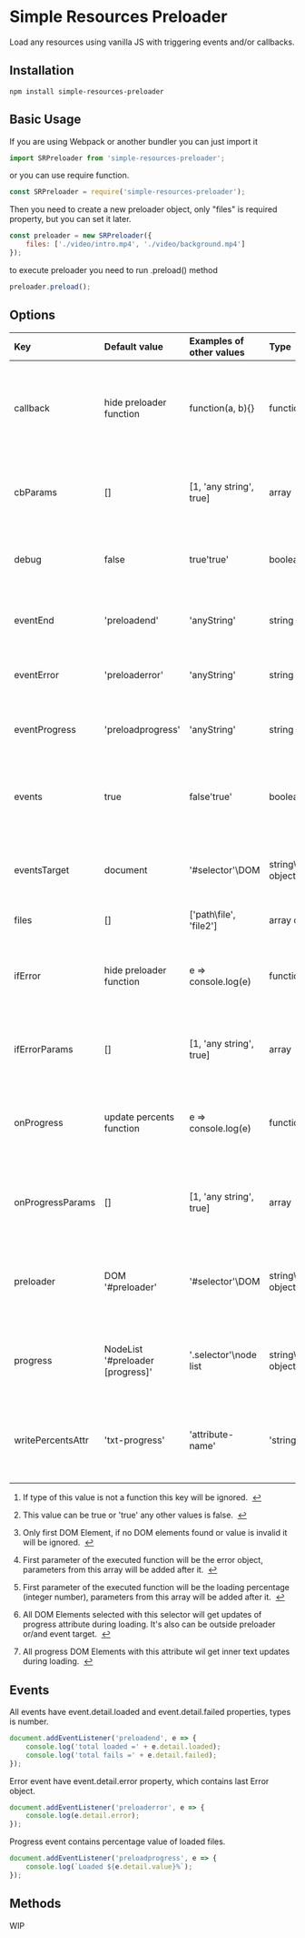 # Simple Resources Preloader
Load any resources using vanilla JS with triggering events and/or callbacks.  

## Installation
``` 
npm install simple-resources-preloader
```

## Basic Usage
If you are using Webpack or another bundler you can just import it
``` javascript
import SRPreloader from 'simple-resources-preloader';
```
or you can use require function. 
``` javascript
const SRPreloader = require('simple-resources-preloader');
```
Then you need to create a new preloader object, only "files" is required property, but you can set it later.  
``` javascript
const preloader = new SRPreloader({
    files: ['./video/intro.mp4', './video/background.mp4']
});
```
to execute preloader you need to run .preload() method
``` javascript
preloader.preload();
```
## Options
| Key              | Default value                      | Examples of other values | Type                    | Description                                                                                                             |
|:-----------------|:-----------------------------------|:-------------------------|:------------------------|:------------------------------------------------------------------------------------------------------------------------|
| callback         | hide preloader function            | function\(a, b\)\{\}     | function\any            | This function will run after preload complete without errors<sup id="fnref1"><a href="#fn1" rel="footnote">1</a></sup>  |
| cbParams         | \[\]                               | \[1, 'any string', true\]| array                   | Array of parameters for function stored in callback key                                                                 |
| debug            | false                              | true\'true'              | boolean\string          | You can enable additional messages in console<sup id="fnref2"><a href="#fn2" rel="footnote">2</a></sup>                 |
| eventEnd         | 'preloadend'                       | 'anyString'              | string                  | Event name that will be triggered on end of preloading                                                                  |
| eventError       | 'preloaderror'                     | 'anyString'              | string                  | Event name that will be triggered on errors                                                                             |
| eventProgress    | 'preloadprogress'                  | 'anyString'              | string                  | Event name that will be triggered on progress changes                                                                   |
| events           | true                               | false\'true'             | boolean\string          | You can disable all events triggering with the plugin<sup id="fnref2"><a href="#fn2" rel="footnote">2</a></sup>         |
| eventsTarget     | document                           | '\#selector'\DOM         | string\DOM object       | All events will trigger on this DOM element or document<sup id="fnref3"><a href="#fn3" rel="footnote">3</a></sup>       |
| files            | \[\]                               | \['path\file', 'file2'\] | array of stings         | Files list to preload                                                                                                   |
| ifError          | hide preloader function            | e => console\.log\(e\)   | function\any            | This function will run after preload complete with errors<sup id="fnref1"><a href="#fn1" rel="footnote">1</a></sup>     |
| ifErrorParams    | \[\]                               | \[1, 'any string', true\]| array                   | Array of parameters for function stored in ifError key<sup id="fnref4"><a href="#fn4" rel="footnote">4</a></sup>        |
| onProgress       | update percents function           | e => console\.log\(e\)   | function\any            | this function will be executed on every percents change<sup id="fnref1"><a href="#fn1" rel="footnote">1</a></sup>       |
| onProgressParams | \[\]                               | \[1, 'any string', true\]| array                   | Array of parameters for function stored in onProgress key<sup id="fnref5"><a href="#fn5" rel="footnote">5</a></sup>     |
| preloader        | DOM '\#preloader'                  | '\#selector'\DOM         | string\DOM object       | Hide this DOM element after preload with default functions<sup id="fnref3"><a href="#fn3" rel="footnote">3</a></sup>    |
| progress         | NodeList '\#preloader \[progress\]'| '\.selector'\node list   | string\NodeList object  | This DOM elements will receive updates of progress attribute<sup id="fnref6"><a href="#fn6" rel="footnote">6</a></sup>  |
| writePercentsAttr| 'txt\-progress'                    | 'attribute\-name'        | 'string'                | Progress elements with this attribute will get updates of text<sup id="fnref7"><a href="#fn7" rel="footnote">7</a></sup>|

<ol>
    <li id="fn1">
        <p>
            If type of this value is not a function this key will be ignored.&nbsp;
            <a href="#fnref1" rev="footnote">↩</a>
        </p>
    </li>
    <li id="fn2">
        <p>
            This value can be true or 'true' any other values is false.&nbsp;
            <a href="#fnref2" rev="footnote">↩</a>
        </p>
    </li>
    <li id="fn3">
        <p>
            Only first DOM Element, if no DOM elements found or value is invalid it will be ignored.&nbsp;
            <a href="#fnref3" rev="footnote">↩</a>
        </p>
    </li>
    <li id="fn4">
        <p>
            First parameter of the executed function will be the error object, parameters from this array will be added after it.&nbsp;
            <a href="#fnref4" rev="footnote">↩</a>
        </p>
    </li>
    <li id="fn5">
        <p>
        First parameter of the executed function will be the loading percentage (integer number), parameters from this array will be added after it.&nbsp;
            <a href="#fnref5" rev="footnote">↩</a>
        </p>
    </li>
    <li id="fn6">
        <p>
            All DOM Elements selected with this selector will get updates of progress attribute during loading. It's also can be outside preloader or/and event target.&nbsp;
            <a href="#fnref6" rev="footnote">↩</a>
        </p>
    </li>
    <li id="fn7">
        <p>
            All progress DOM Elements with this attribute wil get inner text updates during loading.&nbsp;
            <a href="#fnref7" rev="footnote">↩</a>
        </p>
    </li>
</ol>
 
## Events
All events have event.detail.loaded and event.detail.failed properties, types is number.
``` javascript
document.addEventListener('preloadend', e => {
    console.log('total loaded =' + e.detail.loaded); 
    console.log('total fails =' + e.detail.failed); 
});
```

Error event have event.detail.error property, which contains last Error object.
``` javascript
document.addEventListener('preloaderror', e => {
    console.log(e.detail.error); 
});
```

Progress event contains percentage value of loaded files.
``` javascript
document.addEventListener('preloadprogress', e => {
    console.log(`Loaded ${e.detail.value}%`); 
});
```
## Methods
WIP
